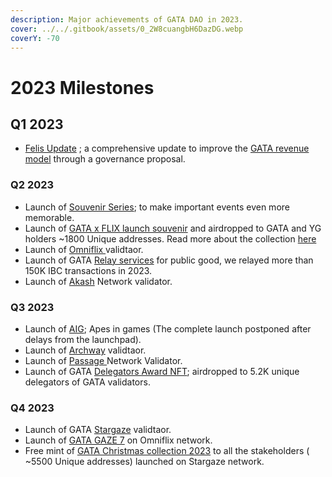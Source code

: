 ```yaml
---
description: Major achievements of GATA DAO in 2023.
cover: ../../.gitbook/assets/0_2W8cuangbH6DazDG.webp
coverY: -70
---
```


# 2023 Milestones

## Q1 2023

* [Felis Update](../../gata-constitution/governance-proposal-6.md) ; a comprehensive update to improve the [GATA revenue model](../dao-revenue.md) through a governance proposal.&#x20;

### Q2 2023

* Launch of [Souvenir Series](../dao-ventures/nft-collections/souvenir-series.md); to make important events even more memorable.&#x20;
* Launch of [GATA x FLIX launch souvenir](https://omniflix.market/collection/onftdenoma6a057db64674de0b129e9b5c087d404) and airdropped to GATA and YG holders \~1800 Unique addresses. Read more about the collection [here](../dao-ventures/nft-collections/souvenir-series.md)
* Launch of [Omniflix ](../dao-ventures/gata-validators/)validtaor.
* Launch of  GATA [Relay services](https://relayers.smartstake.io/relayer/44937E3DA9AA699A) for public good, we relayed more than 150K IBC transactions in 2023.
* Launch of [Akash](../dao-ventures/gata-validators/) Network validator.&#x20;

### Q3 2023

* Launch of [AIG](../../gata-game/aig-lore.md); Apes in games (The complete launch postponed after delays from the launchpad).
* Launch of [Archway](../dao-ventures/gata-validators/) [ ](../dao-ventures/gata-validators/)validtaor.&#x20;
* Launch of [Passage ](../dao-ventures/gata-validators/)Network Validator.
* Launch of GATA [Delegators Award NFT](../dao-ventures/nft-collections/souvenir-series.md); airdropped to 5.2K unique delegators of GATA validators.  &#x20;

### Q4 2023

* Launch of GATA [Stargaze](../dao-ventures/gata-validators/) validtaor.
* Launch of [GATA GAZE 7](../dao-ventures/nft-collections/souvenir-series.md) on Omniflix network.
* Free mint of [GATA Christmas collection 2023](https://www.stargaze.zone/l/stars1zs489w6yyymufw9wq97qzh3947jrm2da5n6zcxthx5zze6q88udqu9m8vh) to all the stakeholders   ( \~5500 Unique addresses) launched on Stargaze network. &#x20;
